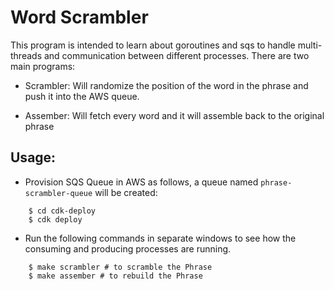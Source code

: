 # Word Scrambler

This program is intended to learn about goroutines and sqs to handle multi-threads and communication between different processes.
There are two main programs:

- Scrambler: Will randomize the position of the word in the phrase and push it into the AWS queue.

- Assember: Will fetch every word and it will assemble back to the original phrase

## Usage:

- Provision SQS Queue in AWS as follows, a queue named `phrase-scrambler-queue` will be created:

```shell
	$ cd cdk-deploy 
	$ cdk deploy
```

- Run the following commands in separate windows to see how the consuming and producing processes are running.

```shell
	$ make scrambler # to scramble the Phrase
	$ make assember # to rebuild the Phrase
```

